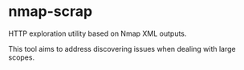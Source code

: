 # nmap-scrap

HTTP exploration utility based on Nmap XML outputs.

This tool aims to address discovering issues when dealing with large scopes.

